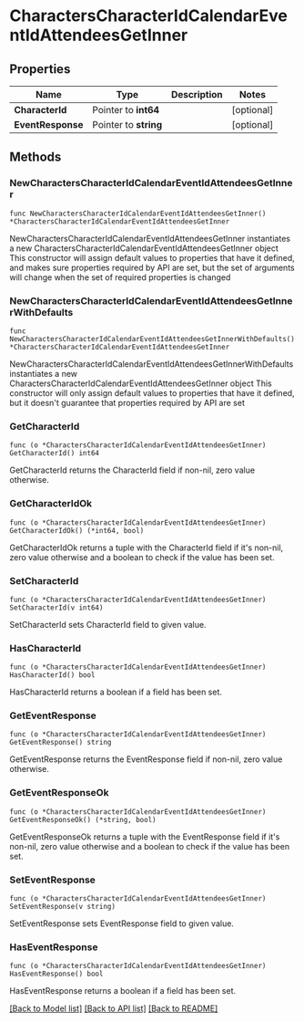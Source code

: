 # CharactersCharacterIdCalendarEventIdAttendeesGetInner

## Properties

Name | Type | Description | Notes
------------ | ------------- | ------------- | -------------
**CharacterId** | Pointer to **int64** |  | [optional] 
**EventResponse** | Pointer to **string** |  | [optional] 

## Methods

### NewCharactersCharacterIdCalendarEventIdAttendeesGetInner

`func NewCharactersCharacterIdCalendarEventIdAttendeesGetInner() *CharactersCharacterIdCalendarEventIdAttendeesGetInner`

NewCharactersCharacterIdCalendarEventIdAttendeesGetInner instantiates a new CharactersCharacterIdCalendarEventIdAttendeesGetInner object
This constructor will assign default values to properties that have it defined,
and makes sure properties required by API are set, but the set of arguments
will change when the set of required properties is changed

### NewCharactersCharacterIdCalendarEventIdAttendeesGetInnerWithDefaults

`func NewCharactersCharacterIdCalendarEventIdAttendeesGetInnerWithDefaults() *CharactersCharacterIdCalendarEventIdAttendeesGetInner`

NewCharactersCharacterIdCalendarEventIdAttendeesGetInnerWithDefaults instantiates a new CharactersCharacterIdCalendarEventIdAttendeesGetInner object
This constructor will only assign default values to properties that have it defined,
but it doesn't guarantee that properties required by API are set

### GetCharacterId

`func (o *CharactersCharacterIdCalendarEventIdAttendeesGetInner) GetCharacterId() int64`

GetCharacterId returns the CharacterId field if non-nil, zero value otherwise.

### GetCharacterIdOk

`func (o *CharactersCharacterIdCalendarEventIdAttendeesGetInner) GetCharacterIdOk() (*int64, bool)`

GetCharacterIdOk returns a tuple with the CharacterId field if it's non-nil, zero value otherwise
and a boolean to check if the value has been set.

### SetCharacterId

`func (o *CharactersCharacterIdCalendarEventIdAttendeesGetInner) SetCharacterId(v int64)`

SetCharacterId sets CharacterId field to given value.

### HasCharacterId

`func (o *CharactersCharacterIdCalendarEventIdAttendeesGetInner) HasCharacterId() bool`

HasCharacterId returns a boolean if a field has been set.

### GetEventResponse

`func (o *CharactersCharacterIdCalendarEventIdAttendeesGetInner) GetEventResponse() string`

GetEventResponse returns the EventResponse field if non-nil, zero value otherwise.

### GetEventResponseOk

`func (o *CharactersCharacterIdCalendarEventIdAttendeesGetInner) GetEventResponseOk() (*string, bool)`

GetEventResponseOk returns a tuple with the EventResponse field if it's non-nil, zero value otherwise
and a boolean to check if the value has been set.

### SetEventResponse

`func (o *CharactersCharacterIdCalendarEventIdAttendeesGetInner) SetEventResponse(v string)`

SetEventResponse sets EventResponse field to given value.

### HasEventResponse

`func (o *CharactersCharacterIdCalendarEventIdAttendeesGetInner) HasEventResponse() bool`

HasEventResponse returns a boolean if a field has been set.


[[Back to Model list]](../README.md#documentation-for-models) [[Back to API list]](../README.md#documentation-for-api-endpoints) [[Back to README]](../README.md)


